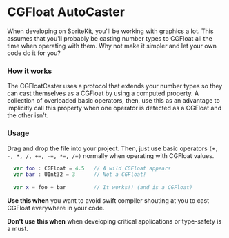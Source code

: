 # CGFloat AutoCaster
When developing on SpriteKit, you'll be working with graphics a lot. This assumes that you'll probably be casting number types to CGFloat all the time when operating with them. Why not make it simpler and let your own code do it for you?

### How it works
The CGFloatCaster uses a protocol that extends your number types so they can cast themselves as a CGFloat by using a computed property. A collection of overloaded basic operators, then, use this as an advantage to implicitly call this property when one operator is detected as a CGFloat and the other isn't.

### Usage
Drag and drop the file into your project. Then, just use basic operators `(+, -, *, /, +=, -=, *=, /=)` normally when operating with CGFloat values.

```swift
  var foo : CGFloat = 4.5   // A wild CGFloat appears
  var bar : UInt32 = 3      // Not a CGFloat!
  
  var x = foo + bar         // It works!! (and is a CGFloat)
```

**Use this when** you want to avoid swift compiler shouting at you to cast CGFloat everywhere in your code.

**Don't use this when** when developing critical applications or type-safety is a must.
